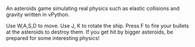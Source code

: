 An asteroids game simulating real physics such as elastic collisions and gravity written in vPython.

Use W,A,S,D to move. Use J, K to rotate the ship. Press F to fire your bullets at the asteroids to destroy them. If you get hit by bigger asteroids, be prepared for some interesting physics!

